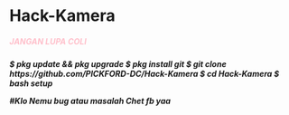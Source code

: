 # Hack-Kamera
<h5 style=color:pink>JANGAN LUPA COLI<h5>
$ pkg update && pkg upgrade
$ pkg install git
$ git clone https://github.com/PICKFORD-DC/Hack-Kamera
$ cd Hack-Kamera
$ bash setup

#Klo Nemu bug atau masalah Chet fb yaa
